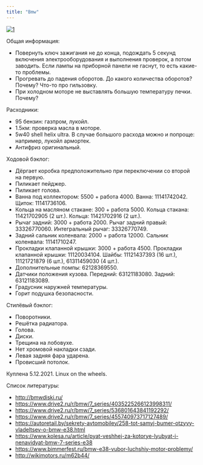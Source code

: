 ```yaml
---
title: "Bmw"
---
```


[![1](/bmw/bmw.jpg)](/bmw/bmw.jpg)

Общая информация:
* Повернуть ключ зажигания не до конца, подождать 5 секунд включения электрооборудования и выполнения проверок, а потом заводить. Если лампы на приборной панели не гаснут, то есть какие-то проблемы.
* Прогревать до падения оборотов. До какого количества оборотов? Почему? Что-то про гильзовку.
* При холодном моторе не выставлять большую температуру печки. Почему?

Расходники:
* 95 бензин: газпром, лукойл.
* 1.5км: проверка масла в моторе.
* 5w40 shell helix ultra. В случае большого расхода можно и попроще: например, лукойл армортек.
* Антифриз оригинальный.

Ходовой бэклог:
* Дёргает коробка предположительно при переключении со второй на первую.
* Пиликает пейджер.
* Пиликает голова.
* Ванна под коллектором: 5500 + работа 4000. Ванна: 11141742042. Щиток: 11141736106.
* Кольца на масляном стакане: 300 + работа 5000. Кольца стакана: 11421702905 (2 шт.). Кольца: 11421702916 (2 шт.).
* Рычаг задний: 3000 + работа 2000. Рычаг задний правый: 33326770060. Интегральный рычаг: 33326770749.
* Задний сальник коленвала: 2000 + работа 12000. Сальник коленвала: 11141710247.
* Прокладки клапанной крышки: 3000 + работа 4500. Прокладки клапанной крышки: 11120034104. Шайбы: 11121437393 (16 шт.), 11121721879 (6 шт.), 61311459030 (4 шт.).
* Дополнительные помпы: 62128369550.
* Датчики положения кузова. Передний: 63121183080. Задний: 63121183089.
* Градусник наружней температуры.
* Горит подушка безопасности.

Стилёвый бэклог:
* Поворотники.
* Решётка радиатора.
* Голова.
* Диски.
* Трещина на лобовухе.
* Нет хромовой накладки сзади.
* Левая задняя фара ударена.
* Провисший потолок.

Куплена 5.12.2021. Linux on the wheels. 

Список литературы:
* http://bmwdiski.ru/
* https://www.drive2.ru/r/bmw/7_series/4035225266123998311/
* https://www.drive2.ru/r/bmw/7_series/536801643841192292/
* https://www.drive2.ru/r/bmw/7_series/455740973717127489/
* https://autoretail.by/sekrety-avtomobiley/258-tot-samyj-bumer-otzyvy-vladeltsev-o-bmw-e38.html
* https://www.kolesa.ru/article/pyat-veshhej-za-kotorye-lyubyat-i-nenavidyat-bmw-7-series-e38
* https://www.bimmerfest.ru/bmw-e38-vubor-luchshiy-motor-problemy/
* http://wikimotors.ru/m62b44/

